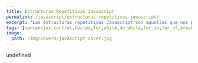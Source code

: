```yaml
---
title: Estructuras Repetitivas Javascript
permalink: /javascript/estructuras-repetitivas-javascript/
excerpt: "Las estructuras repetitivas Javascript son aquellas que nos permiten realizar una misma acción un número determinado de veces. El número de veces puede ser un contador o la evaluación de una condición."
tags: [sentencias_control,bucles,for,while,do_while,for_in,for_of,break,continue]
image:
  path: /img/covers/javascript-cover.jpg
---
```

undefined